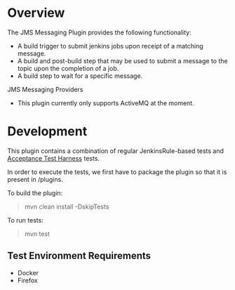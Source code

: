 # Overview

The JMS Messaging Plugin provides the following functionality:

* A build trigger to submit jenkins jobs upon receipt of a matching message.
* A build and post-build step that may be used to submit a message to the topic upon the completion of a job.
* A build step to wait for a specific message.

JMS Messaging Providers

* This plugin currently only supports ActiveMQ at the moment.

# Development

This plugin contains a combination of regular JenkinsRule-based tests and [Acceptance Test Harness](https://github.com/jenkinsci/acceptance-test-harness) tests.

In order to execute the tests, we first have to package the plugin so that it is present in /plugins.

To build the plugin:

> mvn clean install -DskipTests

To run tests:

> mvn test

## Test Environment Requirements

* Docker
* Firefox

